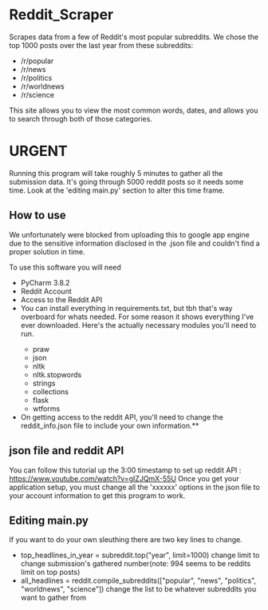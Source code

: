 # Reddit_Scraper
Scrapes data from a few of Reddit's most popular subreddits. We chose the top 1000 posts over the last year from these subreddits:
              <ul>
              <li>/r/popular</li>
              <li>/r/news</li>
              <li>/r/politics</li>
              <li>/r/worldnews</li>
              <li>/r/science</li>
              </ul>
              
This site allows you to view the most common words, dates, and allows you to search through both of those categories.

# URGENT
Running this program will take roughly 5 minutes to gather all the submission data. It's going through 5000 reddit posts so it needs some time.
Look at the 'editing main.py' section to alter this time frame.

## How to use
We unfortunately were blocked from uploading this to google app engine due to the sensitive information disclosed in the .json file and couldn't find a proper solution in time.

To use this software you will need 
<ul>
  <li>PyCharm 3.8.2</li>
  <li>Reddit Account</li>
  <li>Access to the Reddit API</li>
  <li>You can install everything in requirements.txt, but tbh that's way overboard for whats needed. For some reason it shows everything I've ever downloaded. Here's the actually necessary modules you'll need to run.</li>
  <ul>
    <li>praw</li>
    <li>json</li>
    <li>nltk</li>
    <li>nltk.stopwords</li>
    <li>strings</li>
    <li>collections</li>
    <li>flask</li>
    <li>wtforms</li>
  </ul>
  <li>On getting access to the reddit API, you'll need to change the reddit_info.json file to include your own information.**
  </ul>
  
## json file and reddit API
You can follow this tutorial up the 3:00 timestamp to set up reddit API : https://www.youtube.com/watch?v=gIZJQmX-55U
Once you get your application setup, you must change all the 'xxxxxx' options in the json file to your account information to get this program to work.

## Editing main.py
If you want to do your own sleuthing there are two key lines to change.
<ul>
  <li>top_headlines_in_year = subreddit.top("year", limit=1000) change limit to change submission's gathered number(note: 994 seems to be reddits limit on top posts)</li>
  <li>all_headlines = reddit.compile_subreddits(["popular", "news", "politics", "worldnews", "science"]) change the list to be whatever subreddits you want to gather from</li>
  
